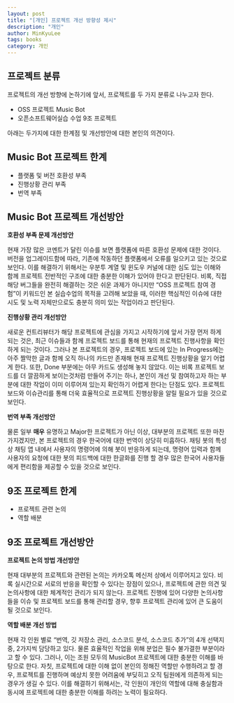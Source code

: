 ```yaml
---
layout: post
title: "[개인] 프로젝트 개선 방향성 제시"
description: "개인"
author: MinKyuLee
tags: books
category: 개인
---
```


## 프로젝트 분류
<p>
프로젝트의 개선 방향에 논하기에 앞서, 프로젝트를 두 가지 분류로 나누고자 한다.
<ul>
      <li>OSS 프로젝트 Music Bot</li>
      <li>오픈소프트웨어실습 수업 9조 프로젝트</li>
</ul>
아래는 두가지에 대한 한계점 및 개선방안에 대한 	본인의 의견이다.
</p>

## Music Bot 프로젝트 한계
<ul>
      <li>플랫폼 및 버전 호환성 부족</li>
      <li>진행상황 관리 부족</li>
      <li>번역 부족</li>
</ul>

## Music Bot 프로젝트 개선방안

<p><strong> 호환성 부족 문제 개선방안 </strong></p>
<p> 현재 가장 많은 코멘트가 달린 이슈를 보면 플랫폼에 따른 호환성 문제에 대한 것이다. 버전을 업그레이드함에 따라, 기존에 작동하던 플랫폼에서 오류를 일으키고 있는 것으로 보인다. 이를 해결하기 위해서는 우분투 계열 및 윈도우 커널에 대한 심도 있는 이해와 함께 프로젝트 전반적인 구조에 대한 충분한 이해가 있어야 한다고 판단된다. 비록, 직접 해당 버그들을 완전히 해결하는 것은 쉬운 과제가 아니지만 “OSS 프로젝트 참여 경험”이 키워드인 본 실습수업의 목적을 고려해 보았을 때, 이러한 핵심적인 이슈에 대한 시도 및 노력 자체만으로도 충분히 의미 있는 작업이라고 판단된다.
</p>

<p><strong> 진행상황 관리 개선방안 </strong></p>
<p>	새로운 컨트리뷰터가 해당 프로젝트에 관심을 가지고 시작하기에 앞서 가장 먼저 하게 되는 것은, 최근 이슈들과 함께 프로젝트 보드를 통해 현재의 프로젝트 진행사항을 확인하게 되는 것이다. 그러나 본 프로젝트의 경우, 프로젝트 보드에 있는 In Progress에는 아주 짤막한 글과 함께 오직 하나의 카드만 존재해 현재 프로젝트 진행상황을 알기 어렵게 한다. 또한, Done 부분에는 아무 카드도 생성해 놓지 않았다. 이는 비록 프로젝트 보드를 더 깔끔하게 보이는것처럼 만들어 주기는 하나, 본인이 개선 및 참여하고자 하는 부분에 대한 작업이 이미 이루어져 있는지 확인하기 어렵게 한다는 단점도 있다. 프로젝트 보드와 이슈관리를 통해 더욱 효율적으로 프로젝트 진행상황을 알릴 필요가 있을 것으로 보인다. 
</p>

<p><strong> 번역 부족 개선방안 </strong></p>
<p>	물론 일부 <strong>매우</strong> 유명하고 Major한 프로젝트가 아닌 이상, 대부분의 프로젝트 또한 마찬가지겠지만, 본 프로젝트의 경우 한국어에 대한 번역이 상당히 미흡하다. 채팅 봇의 특성상 채팅 앱 내에서 사용자의 명령어에 의해 봇이 반응하게 되는데, 명령어 입력과 함께 사용자의 요청에 대한 봇의 피드백에 대한 한글화를 진행 할 경우 많은 한국어 사용자들에게 편리함을 제공할 수 있을 것으로 보인다.
</p>






## 9조 프로젝트 한계
<ul>
      <li>프로젝트 관련 논의</li>
      <li>역할 배분</li>
</ul>

## 9조 프로젝트 개선방안

<p><strong> 프로젝트 논의 방법 개선방안 </strong></p>
<p>	현재 대부분의 프로젝트와 관련된 논의는 카카오톡 메신저 상에서 이루어지고 있다. 비록 실시간으로 서로의 반응을 확인할 수 있다는 장점이 있으나, 프로젝트에 관한 의견 및 논의사항에 대한 체계적인 관리가 되지 않는다. 프로젝트 진행에 있어 다양한 논의사항들을 이슈 및 프로젝트 보드를 통해 관리할 경우, 향후 프로젝트 관리에 있어 큰 도움이 될 것으로 보인다.
</p>

<p><strong> 역할 배분 개선 방법 </strong></p>
<p>	현재 각 인원 별로 “번역, 깃 저장소 관리, 소스코드 분석, 소스코드 추가”의 4개 선택지 중, 2가지씩 담당하고 있다. 물론 효율적인 작업을 위해 분업은 필수 불가결한 부분이라고 할 수 있다. 그러나, 이는 조원 모두의 MusicBot 프로젝트에 대한 충분한 이해를 바탕으로 한다. 자칫, 프로젝트에 대한 이해 없이 본인의 정해진 역할만 수행하려고 할 경우, 프로젝트를 진행하며 예상치 못한 어려움에 부딪히고 오직 팀원에게 의존하게 되는 경우가 생길 수 있다. 이를 해결하기 위해서는, 각 인원이 개인의 역할에 대해 충실함과 동시에 프로젝트에 대한 충분한 이해를 하려는 노력이 필요하다.
</p>
